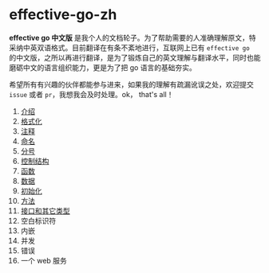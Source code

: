 # effective-go-zh
**effective go 中文版** 是我个人的文档轮子。为了帮助需要的人准确理解原文，特采纳中英双语格式。目前翻译在有条不紊地进行，互联网上已有 `effective go ` 的中文版，之所以再进行翻译，是为了锻炼自己的英文理解与翻译水平，同时也能磨砺中文的语言组织能力，更是为了把 go 语言的基础夯实。

希望所有有兴趣的伙伴都能参与进来，如果我的理解有疏漏讹误之处，欢迎提交 `issue` 或者 `pr`，我想我会及时处理。ok， that's all！



1. [介绍](https://github.com/liupzmin/effective-go-zh/blob/main/1.Introduction.md)
2. [格式化](https://github.com/liupzmin/effective-go-zh/blob/main/2.Formatting.md)
3. [注释](https://github.com/liupzmin/effective-go-zh/blob/main/3.Commentary.md)
4. [命名](https://github.com/liupzmin/effective-go-zh/blob/main/4.Names.md)
5. [分号](https://github.com/liupzmin/effective-go-zh/blob/main/5.Semicolons.md)
6. [控制结构](https://github.com/liupzmin/effective-go-zh/blob/main/6.ControlStructures.md)
6. [函数](https://github.com/liupzmin/effective-go-zh/blob/main/7.Functions.md)
6. [数据](https://github.com/liupzmin/effective-go-zh/blob/main/8.Data.md)
6. [初始化](https://github.com/liupzmin/effective-go-zh/blob/main/9.Initialization.md)
10. [方法](https://github.com/liupzmin/effective-go-zh/blob/main/10.Methods.md)
11. [接口和其它类型](https://github.com/liupzmin/effective-go-zh/blob/main/11.Interfaces-and-other-types.md)
12. 空白标识符
13. 内嵌
14. 并发
15. 错误
16. 一个 web 服务
